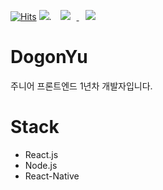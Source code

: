 [![Hits](https://hits.seeyoufarm.com/api/count/incr/badge.svg?url=https%3A%2F%2Fgithub.com%2FDogonYu&count_bg=%23979898&title_bg=%23A2ED8D&icon=leaflet.svg&icon_color=%23229C4D&title=hits&edge_flat=false)](https://hits.seeyoufarm.com)
![](https://img.shields.io/github/followers/DogonYu?style=social). 
<a href="https://instagram.com/alpox.dev">
    <img 
        src="http://img.shields.io/badge/-Instagram-black?style=flat&logo=Instagram&link=https://instagram.com/alpox.dev/"
        style="height : auto; margin-left : 10px; margin-right : 10px;"/>
</a>
<a href="https://alpox.kr">
    <img 
        src="http://img.shields.io/badge/-Tech%20Blog-655ced?style=flat&logo=github&link=https://alpox.kr"
        style="height : auto; margin-left : 10px; margin-right : 10px;"/>
</a>

# DogonYu

주니어 프론트엔드 1년차 개발자입니다.

# Stack

* React.js
* Node.js
* React-Native
